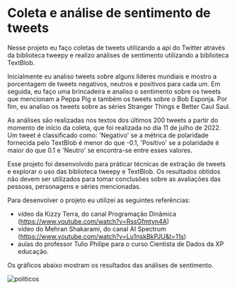 # Coleta e análise de sentimento de tweets

Nesse projeto eu faço coletas de tweets utilizando a api do Twitter através da biblioteca tweepy e realizo análises de sentimento utilizando a biblioteca TextBlob. 

Inicialmente eu analiso tweets sobre alguns líderes mundiais e mostro a porcentagem de tweets negativos, neutros e positivos para cada um. Em seguida, eu faço uma brincadeira e analiso o sentimento sobre os tweets que mencionam a Peppa Pig e também os tweets sobre o Bob Esponja.  Por fim, eu analiso os tweets sobre as séries Stranger Things e Better Caul Saul.

As análises são realizadas nos textos dos últimos 200 tweets a partir do momento de início da coleta, que foi realizada no dia 11 de julho de 2022. Um tweet é classificado como: 'Negativo' se a métrica de polaridade fornecida pelo TextBlob é menor do que -0.1, 'Positivo' se a polaridade é maior do que 0.1 e 'Neutro' se encontra-se entre esses valores. 

Esse projeto foi desenvolvido para práticar técnicas de extração de tweets e explorar o uso das biblioteca tweepy e TextBlob. Os resultados obtidos não devem ser utilizados para tomar conclusões sobre as avaliações das pessoas, personagens e séries mencionadas. 

Para desenvolver o projeto eu utilizei as seguintes referências:

* vídeo da Kizzy Terra, do canal Programação Dinâmica (https://www.youtube.com/watch?v=RssGfmtyn4A)
* vídeo do Mehran Shakarami, do canal AI Spectrum (https://www.youtube.com/watch?v=Lu1nskBkPJU&t=11s)
* aulas do professor Tulio Philipe para o curso Cientista de Dados da XP educação.

Os gráficos abaixo mostram os resultados das análises de sentimento.

![politicos](https://user-images.githubusercontent.com/88217999/178317430-48131c2c-f6ce-469c-a504-bf4de813983e.png)

